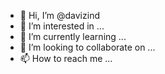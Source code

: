 - 👋 Hi, I’m @davizind
- 👀 I’m interested in ...
- 🌱 I’m currently learning ...
- 💞️ I’m looking to collaborate on ...
- 📫 How to reach me ...

<!---
davizind/davizind is a ✨ special ✨ repository because its `README.md` (this file) appears on your GitHub profile.
You can click the Preview link to take a look at your changes.
--->
